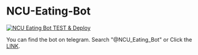 # NCU-Eating-Bot

[![NCU Eating Bot TEST & Deploy](https://github.com/tsai1247/NCU-Eating-Bot/actions/workflows/main.yml/badge.svg)](https://github.com/tsai1247/NCU-Eating-Bot/actions/workflows/main.yml)

You can find the bot on telegram. Search "@NCU_Eating_Bot" or Click the [LINK](https://t.me/NCU_Eating_Bot).

